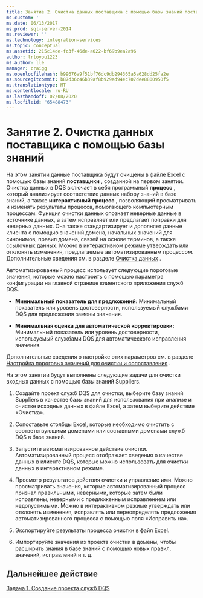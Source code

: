 ```yaml
---
title: Занятие 2. Очистка данных поставщика с помощью базы знаний поставщиков | Документация Майкрософт
ms.custom: ''
ms.date: 06/13/2017
ms.prod: sql-server-2014
ms.reviewer: ''
ms.technology: integration-services
ms.topic: conceptual
ms.assetid: 215c14de-fc3f-46de-a022-bf69b9ea2a96
author: lrtoyou1223
ms.author: lle
manager: craigg
ms.openlocfilehash: b99676a9f51bf76dc9db294365a5a628dd25fa2e
ms.sourcegitcommit: b87d36c46b39af8b929ad94ec707dee8800950f5
ms.translationtype: MT
ms.contentlocale: ru-RU
ms.lasthandoff: 02/08/2020
ms.locfileid: "65488473"
---
```

# <a name="lesson-2-cleansing-supplier-data-using-the-suppliers-knowledge-base"></a>Занятие 2. Очистка данных поставщика с помощью базы знаний
  На этом занятии данные поставщика будут очищены в файле Excel с помощью базы знаний **поставщики** , созданной на первом занятии. Очистка данных в DQS включает в себя программный **процесс** , который анализирует соответствие данных набору знаний в базе знаний, а также **интерактивный процесс** , позволяющий просматривать и изменять результаты процесса, помогающего компьютерным процессам. Функция очистки данных опознает неверные данные в источнике данных, а затем исправляет или предлагает поправки для неверных данных. Она также стандартизирует и дополняет данные клиента с помощью значений домена, начальных значений для синонимов, правил домена, связей на основе терминов, а также ссылочных данных. Можно в интерактивном режиме утверждать или отклонять изменения, предлагаемые автоматизированным процессом. Дополнительные сведения см. в разделе [Очистка данных](https://msdn.microsoft.com/library/gg524800.aspx) .  
  
 Автоматизированный процесс использует следующие пороговые значения, которые можно настроить с помощью параметра конфигурации на главной странице клиентского приложения служб DQS.  
  
-   **Минимальный показатель для предложений:** Минимальный показатель или уровень достоверности, используемый службами DQS для предложения замены значения.  
  
-   **Минимальная оценка для автоматической корректировки:** Минимальный показатель или уровень достоверности, используемый службами DQS для автоматического исправления значения.  
  
 Дополнительные сведения о настройке этих параметров см. в разделе [Настройка пороговых значений для очистки и сопоставления](https://msdn.microsoft.com/library/hh510415.aspx) .  
  
 На этом занятии будут выполнены следующие задачи для очистки входных данных с помощью базы знаний Suppliers.  
  
1.  Создайте проект служб DQS для очистки, выберите базу знаний Suppliers в качестве базы знаний для использования при анализе и очистке исходных данных в файле Excel, а затем выберите действие «Очистка».  
  
2.  Сопоставьте столбцы Excel, которые необходимо очистить с соответствующими доменами или составными доменами служб DQS в базе знаний.  
  
3.  Запустите автоматизированное действие очистки. Автоматизированный процесс отображает сведения о качестве данных в клиенте DQS, которые можно использовать для очистки данных в интерактивном режиме.  
  
4.  Просмотр результатов действия очистки и управление ими. Можно просматривать значения, которые автоматизированный процесс признал правильными, неверными, которые затем были исправлены, неверными с предложенным исправлением или недопустимыми. Можно в интерактивном режиме утверждать или отклонять изменения, исправлять или переопределять предложения автоматизированного процесса с помощью поля «Исправить на».  
  
5.  Экспортируйте результаты процесса очистки в файл Excel.  
  
6.  Импортируйте значения из проекта очистки в домены, чтобы расширить знания в базе знаний с помощью новых правил, значений, исправлений и т. д.  
  
## <a name="next-step"></a>Дальнейшее действие  
 [Задача 1. Создание проекта служб DQS](../../2014/tutorials/task-1-creating-a-data-quality-project.md)  
  
  
